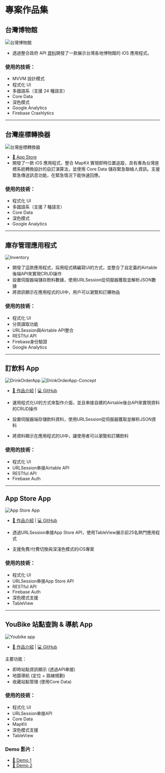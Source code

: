 # **專案作品集**

## **台灣博物館**
![台灣博物館](../assets/TaiwanMuseum.png)

- 透過整合政府 API [資料](https://data.gov.tw/en/datasets/6242)開發了一款展示台灣各地博物館的 iOS 應用程式。

### **使用的技術：**

- MVVM 設計模式  
- 程式化 UI  
- 多國語系（支援 24 種語言）  
- Core Data  
- 深色模式
- Google Analytics 
- Firebase Crashlytics

---

## **台灣座標轉換器**
![台灣座標轉換器](../assets/TaiwanCoordinateConverter.png)

- [📲 App Store](https://apps.apple.com/tw/app/taiwan-coordinate-converter/id6741114893?l=en-GB)
- 開發了一款 iOS 應用程式，整合 MapKit 實現即時位置追蹤，具有專為台灣座標系統轉換設計的自訂演算法，並使用 Core Data 儲存緊急聯絡人資訊。支援緊急傳送訊息功能，在緊急情況下能快速回應。

### **使用的技術：**

- 程式化 UI
- 多國語系（支援 7 種語言）
- Core Data
- 深色模式
- Google Analytics 

---

## **庫存管理應用程式**
![Inventory](../assets/Inventory%20App.png)

- 開發了這款應用程式，採用程式碼編寫UI的方式，並整合了自定義的Airtable後端API來實現CRUD操作
- 設置伺服器端儲存飲料數據，使用URLSession從伺服器獲取並解析JSON數據
- 將資訊顯示在應用程式的UI中，用戶可以瀏覽和訂購物品

### **使用的技術：**

- 程式化 UI
- 分頁讀取功能
- URLSession與Airtable API整合
- RESTful API
- Firebase身份驗證
- Google Analytics

---

## **訂飲料 App**
![DrinkOrderApp](../assets/DrinkOrderApp.png) ![DrinkOrderApp-Concept](../assets/DrinkOrderApp-Concept.png)

- [📝 作品介紹](https://medium.com/彼得潘的-swift-ios-app-開發教室/hw-50-drink-order-app-1-get-6d4f7566c6f5) | [💻 GitHub](https://github.com/dwhao84/DrinkOrderApp)

- 運用程式化UI的方式來製作介面，並且串接自建的Airtable後台API來實現資料的CRUD操作
- 設置伺服器端存儲飲料資料，使用URLSession從伺服器獲取並解析JSON資料
- 將資料顯示在應用程式的UI中，讓使用者可以瀏覽和訂購飲料

### **使用的技術：**

- 程式化 UI
- URLSession串接Airtable API
- RESTful API
- Firebase Auth

---

## **App Store App**
![App Store App](../assets/App-Store-app.gif)

- [📝 作品介紹](https://medium.com/彼得潘的-swift-ios-app-開發教室/hw-48-app-store-425538e1f98b) | [💻 GitHub](https://github.com/dwhao84/HW48-App-store)

- 透過URLSession串接App Store API，使用TableView展示前25名熱門應用程式
- 支援免費/付費切換與深淺色模式的iOS專案

### **使用的技術：**

- 程式化 UI
- URLSession串接App Store API
- RESTful API
- Firebase Auth
- 深色模式支援
- TableView

---

## **YouBike 站點查詢 & 導航 App**
![Youbike app](../assets/Youbike.png)

- [📝 作品介紹](https://medium.com/彼得潘的-swift-ios-app-開發教室/hw-47-串接you-bike-api-資料存到core-data-70fa9782e915) | [💻 GitHub](https://github.com/dwhao84/HW-44-JSON-Decoder)

主要功能：
- 即時站點資訊顯示 (透過API串接)
- 地圖導航 (定位 + 路線規劃)
- 收藏站點管理 (使用Core Data)

### **使用的技術：**

- 程式化 UI
- URLSession串接API
- Core Data
- MapKit
- 深色模式支援
- TableView

### **Demo 影片：**
- [📱 Demo 1](https://youtube.com/shorts/KihgTuhh8WI?si=YMUgAe0ixhrJkxpt)
- [📱 Demo 2](https://youtube.com/shorts/mkjUWid6G_0?si=1spcBqN0IRjdzoIr)